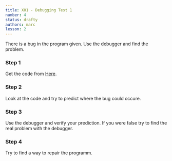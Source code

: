 ```yaml
---
title: X01 - Debugging Test 1
number: 4
status: drafty
authors: marc
lesson: 2
---
```


There is a bug in the program given. Use the debugger and find the problem.

### Step 1

Get the code from [Here](https://github.com/satkowski/csharp-solutions/tree/master/lesson_02/X01_debugging_test_1/Exercise).

### Step 2

Look at the code and try to predict where the bug could occure.

### Step 3

Use the debugger and verify your prediction. If you were false try to find the real problem with the debugger.

### Step 4

Try to find a way to repair the programm.